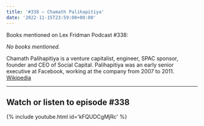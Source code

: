 ```yaml
---
title: '#338 – Chamath Palihapitiya'
date: '2022-11-15T23:59:00+00:00'
---
```


Books mentioned on Lex Fridman Podcast #338:

*No books mentioned.*

Chamath Palihapitiya is a venture capitalist, engineer, SPAC sponsor, founder and CEO of Social Capital. Palihapitiya was an early senior executive at Facebook, working at the company from 2007 to 2011. <a href="https://en.wikipedia.org/wiki/Chamath_Palihapitiya" target="_blank">Wikipedia</a>

- - - - - -

## Watch or listen to episode #338

{% include youtube.html id='kFQUDCgMjRc' %}